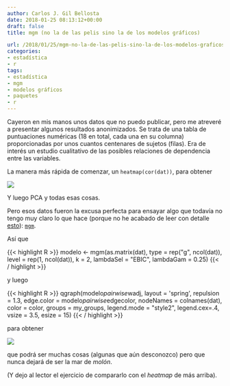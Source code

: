 ```yaml
---
author: Carlos J. Gil Bellosta
date: 2018-01-25 08:13:12+00:00
draft: false
title: mgm (no la de las pelis sino la de los modelos gráficos)

url: /2018/01/25/mgm-no-la-de-las-pelis-sino-la-de-los-modelos-graficos/
categories:
- estadística
- r
tags:
- estadística
- mgm
- modelos gráficos
- paquetes
- r
---
```


Cayeron en mis manos unos datos que no puedo publicar, pero me atreveré a presentar algunos resultados anonimizados. Se trata de una tabla de puntuaciones numéricas (18 en total, cada una en su columna) proporcionadas por unos cuantos centenares de sujetos (filas). Era de interés un estudio cualitativo de las posibles relaciones de dependencia entre las variables.

La manera más rápida de comenzar, un `heatmap(cor(dat))`, para obtener

![](/wp-uploads/2018/01/heatmap.png#center)

Y luego PCA y todas esas cosas.

Pero esos datos fueron la excusa perfecta para ensayar algo que todavía no tengo muy claro lo que hace (porque no he acabado de leer con detalle [esto](https://arxiv.org/pdf/1510.06871v2.pdf)): [`mgm`](https://cran.r-project.org/web/packages/mgm/index.html).

Así que

{{< highlight R >}}
modelo <- mgm(as.matrix(dat),
    type = rep("g", ncol(dat)),
    level = rep(1, ncol(dat)),
    k = 2,
    lambdaSel = "EBIC", lambdaGam = 0.25)
{{< / highlight >}}

y luego

{{< highlight R >}}
qgraph(modelo$pairwise$wadj,
    layout = 'spring', repulsion = 1.3,
    edge.color = modelo$pairwise$edgecolor,
    nodeNames = colnames(dat),
    color = color,
    groups = my_groups,
    legend.mode = "style2", legend.cex=.4,
    vsize = 3.5, esize = 15)
{{< / highlight >}}

para obtener

![](/wp-uploads/2018/01/mgm.png#center)

que podrá ser muchas cosas (algunas que aún desconozco) pero que nunca dejará de ser la mar de _molón_.

(Y dejo al lector el ejercicio de compararlo con el _heatmap_ de más arriba).